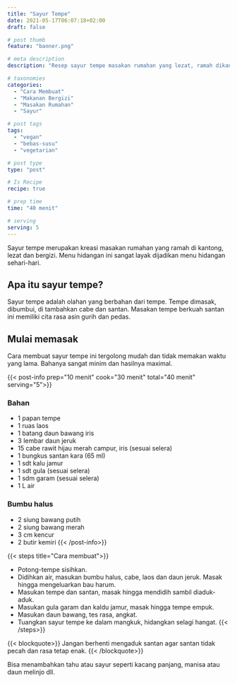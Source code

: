 ```yaml
---
title: "Sayur Tempe"
date: 2021-05-17T06:07:18+02:00
draft: false

# post thumb
feature: "banner.png"

# meta description
description: "Resep sayur tempe masakan rumahan yang lezat, ramah dikantong dan bergizi. Pelajari cara membuatnya yang mudah disini."

# taxonomies
categories:
  - "Cara Membuat"
  - "Makanan Bergizi"
  - "Masakan Rumahan"
  - "Sayur"

# post tags
tags:
  - "vegan"
  - "bebas-susu"
  - "vegetarian"

# post type
type: "post"

# Is Recipe
recipe: true

# prep time
time: "40 menit"

# serving
serving: 5
---
```

Sayur tempe merupakan kreasi masakan rumahan yang ramah di kantong, lezat dan bergizi. Menu hidangan ini sangat layak dijadikan menu hidangan sehari-hari.

## Apa itu sayur tempe?

Sayur tempe adalah olahan yang berbahan dari tempe. Tempe dimasak, dibumbui, di tambahkan cabe dan santan. Masakan tempe berkuah santan ini memiliki cita rasa asin gurih dan pedas.

## Mulai memasak

Cara membuat sayur tempe ini tergolong mudah dan tidak memakan waktu yang lama. Bahanya sangat minim dan hasilnya maximal.

{{< post-info prep="10 menit" cook="30 menit" total="40 menit" serving="5">}}

### Bahan

-   1 papan tempe
-   1 ruas laos
-   1 batang daun bawang iris
-   3 lembar daun jeruk
-   15 cabe rawit hijau merah campur, iris (sesuai selera)
-   1 bungkus santan kara (65 ml)
-   1 sdt kalu jamur
-   1 sdt gula (sesuai selera)
-   1 sdm garam (sesuai selera)
-   1 L air

### Bumbu halus

-   2 siung bawang putih
-   2 siung bawang merah
-   3 cm kencur
-   2 butir kemiri
{{< /post-info>}}

{{< steps title="Cara membuat">}}
-   Potong-tempe sisihkan.
-   Didihkan air, masukan bumbu halus, cabe, laos dan daun jeruk. Masak hingga mengeluarkan bau harum.
-   Masukan tempe dan santan, masak hingga mendidih sambil diaduk-aduk.
-   Masukan gula garam dan kaldu jamur, masak hingga tempe empuk.
-   Masukan daun bawang, tes rasa, angkat.
-   Tuangkan sayur tempe ke dalam mangkuk, hidangkan selagi hangat.
{{< /steps>}}

{{< blockquote>}}
Jangan berhenti mengaduk santan agar santan tidak pecah dan rasa tetap enak.
{{< /blockquote>}}

Bisa menambahkan tahu atau sayur seperti kacang panjang, manisa atau daun melinjo dll.